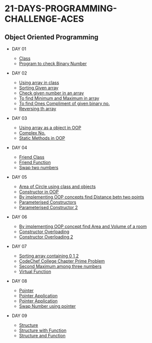 # 21-DAYS-PROGRAMMING-CHALLENGE-ACES

## Object Oriented Programming

* DAY 01
     * [Class](https://github.com/Shantanu003/21-DAYS-PROGRAMMING-CHALLENGE-ACES/blob/main/DAY_01/Class.cpp)
     * [Program to check Binary Number](https://github.com/Shantanu003/21-DAYS-PROGRAMMING-CHALLENGE-ACES/blob/main/DAY_01/check_binary.cpp)
     
* DAY 02
     * [Using array in class](https://github.com/Shantanu003/21-DAYS-PROGRAMMING-CHALLENGE-ACES/blob/main/DAY_02/Array_in_class.cpp)
     * [Sorting Given array](https://github.com/Shantanu003/21-DAYS-PROGRAMMING-CHALLENGE-ACES/blob/main/DAY_02/Sorting_array.cpp)
     * [Check given number in an array](https://github.com/Shantanu003/21-DAYS-PROGRAMMING-CHALLENGE-ACES/blob/main/DAY_02/check_no_in_array.cpp.cpp)
     * [To find Minimum and Maximum in array](https://github.com/Shantanu003/21-DAYS-PROGRAMMING-CHALLENGE-ACES/blob/main/DAY_02/min_max.cpp)
     * [To find Ones Compliment of given binary no.](https://github.com/Shantanu003/21-DAYS-PROGRAMMING-CHALLENGE-ACES/blob/main/DAY_02/ones_compliment.cpp)
     * [Reversing th array](https://github.com/Shantanu003/21-DAYS-PROGRAMMING-CHALLENGE-ACES/blob/main/DAY_02/reversearray.cpp)
     
* DAY 03
     * [Using array as a object in OOP](https://github.com/Shantanu003/21-DAYS-PROGRAMMING-CHALLENGE-ACES/blob/main/DAY_03/array_objects.cpp)
     * [Complex No.](https://github.com/Shantanu003/21-DAYS-PROGRAMMING-CHALLENGE-ACES/blob/main/DAY_03/complex.cpp)
     * [Static Methods in OOP](https://github.com/Shantanu003/21-DAYS-PROGRAMMING-CHALLENGE-ACES/blob/main/DAY_03/static_methods.cpp.cpp)
     
* DAY 04
     * [Friend Class](https://github.com/Shantanu003/21-DAYS-PROGRAMMING-CHALLENGE-ACES/blob/main/DAY_04/friend_class.cpp)
     * [Friend Function](https://github.com/Shantanu003/21-DAYS-PROGRAMMING-CHALLENGE-ACES/blob/main/DAY_04/friend_func.cpp)
     * [Swap two numbers](https://github.com/Shantanu003/21-DAYS-PROGRAMMING-CHALLENGE-ACES/blob/main/DAY_04/swap.cpp)
     
* DAY 05
     * [Area of Circle using class and objects](https://github.com/Shantanu003/21-DAYS-PROGRAMMING-CHALLENGE-ACES/blob/main/DAY_05/circle.cpp)
     * [Constructor in OOP](https://github.com/Shantanu003/21-DAYS-PROGRAMMING-CHALLENGE-ACES/blob/main/DAY_05/constructor.cpp)
     * [By implementing OOP concepts find Distance betn two points](https://github.com/Shantanu003/21-DAYS-PROGRAMMING-CHALLENGE-ACES/blob/main/DAY_05/distance.cpp)
     * [Parameterised Constructors](https://github.com/Shantanu003/21-DAYS-PROGRAMMING-CHALLENGE-ACES/blob/main/DAY_05/para_const.cpp)
     * [Parameterised Constructor 2](https://github.com/Shantanu003/21-DAYS-PROGRAMMING-CHALLENGE-ACES/blob/main/DAY_05/para_constructor.cpp)
     
     
* DAY 06
     * [By implementing OOP concept find Area and Volume of a room](https://github.com/Shantanu003/21-DAYS-PROGRAMMING-CHALLENGE-ACES/blob/main/DAY_06/Area_volume.cpp)
     * [Constructor Overloading](https://github.com/Shantanu003/21-DAYS-PROGRAMMING-CHALLENGE-ACES/blob/main/DAY_06/construct_overloading.cpp)
     * [Constructor Overloading 2](https://github.com/Shantanu003/21-DAYS-PROGRAMMING-CHALLENGE-ACES/blob/main/DAY_06/construct_over_2.cpp)
     
* DAY 07
     * [Sorting array containing 0 1 2 ](https://github.com/Shantanu003/21-DAYS-PROGRAMMING-CHALLENGE-ACES/blob/main/DAY_07/012sorting.cpp)
     * [CodeChef College Chapter Prime Problem](https://github.com/Shantanu003/21-DAYS-PROGRAMMING-CHALLENGE-ACES/blob/main/DAY_07/Prime_problem.cpp)
     * [Second Maximum among three numbers](https://github.com/Shantanu003/21-DAYS-PROGRAMMING-CHALLENGE-ACES/blob/main/DAY_07/Second_max.cpp)
     * [Virtual Function](https://github.com/Shantanu003/21-DAYS-PROGRAMMING-CHALLENGE-ACES/blob/main/DAY_07/Virtual_function.cpp)
      
* DAY 08
     * [Pointer](https://github.com/Shantanu003/21-DAYS-PROGRAMMING-CHALLENGE-ACES/blob/main/DAY_08/pointer.cpp)
     * [Pointer Application](https://github.com/Shantanu003/21-DAYS-PROGRAMMING-CHALLENGE-ACES/blob/main/DAY_08/pointer1.cpp)
     * [Pointer Application](https://github.com/Shantanu003/21-DAYS-PROGRAMMING-CHALLENGE-ACES/blob/main/DAY_08/pointer2.cpp)
     * [Swap Number using pointer](https://github.com/Shantanu003/21-DAYS-PROGRAMMING-CHALLENGE-ACES/blob/main/DAY_08/swap_pointer.cpp)
     
* DAY 09
     * [Structure](https://github.com/Shantanu003/21-DAYS-PROGRAMMING-CHALLENGE-ACES/blob/main/DAY_09/Structure.cpp)
     * [Structure with Function](https://github.com/Shantanu003/21-DAYS-PROGRAMMING-CHALLENGE-ACES/blob/main/DAY_09/Struct_Function.cpp)
     * [Structure and Function](https://github.com/Shantanu003/21-DAYS-PROGRAMMING-CHALLENGE-ACES/blob/main/DAY_09/Struct_func_2.cpp)























